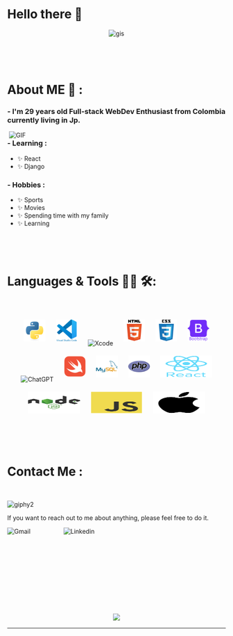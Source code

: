 # Hello there 👋

<div align="center">

![gis](https://github.com/user-attachments/assets/a0a6f469-aad6-4c6a-8fae-23023d7f7893)


</div>

</br>
</br>
</br>


# About ME 💬 :

### - I'm 29 years  old Full-stack WebDev Enthusiast from Colombia currently living in Jp.

<img hight="400" width="500" alt="GIF" align="right" src="https://github.com/Xx-Ashutosh-xX/Xx-Ashutosh-xX/blob/master/assets/1936.gif">

### - Learning :
- ✨ React
- ✨ Django

### - Hobbies : 
- ✨ Sports
- ✨ Movies
- ✨ Spending time with my family
- ✨ Learning

</br>
</br>
</br>



# Languages & Tools 👨‍💻 🛠:
</br>

<p align="center">

<!-- For more icons please follow  https://github.com/MikeCodesDotNET/ColoredBadges -->

<img src="https://raw.githubusercontent.com/devicons/devicon/master/icons/python/python-original.svg" alt="Python" width="50" height="50" style="margin: 10px;">
<img src="https://raw.githubusercontent.com/devicons/devicon/master/icons/vscode/vscode-original-wordmark.svg" alt="Visual Studio Code" width="50" height="50" style="margin: 10px;">
<img src="https://developer.apple.com/assets/elements/icons/xcode/xcode-128x128_2x.png" alt="Xcode" width="50" height="50" style="margin: 10px;">
<img src="https://raw.githubusercontent.com/devicons/devicon/master/icons/html5/html5-original-wordmark.svg" alt="HTML5" width="50" height="50" style="margin: 10px;">
<img src="https://raw.githubusercontent.com/devicons/devicon/master/icons/css3/css3-original-wordmark.svg" alt="CSS3" width="50" height="50" style="margin: 10px;">
<img src="https://raw.githubusercontent.com/devicons/devicon/master/icons/bootstrap/bootstrap-plain-wordmark.svg" alt="Bootstrap" width="50" height="50" style="margin: 10px;">
<img src="https://upload.wikimedia.org/wikipedia/commons/0/04/ChatGPT_logo.svg" alt="ChatGPT" width="50" height="50" style="margin: 10px;">
<img src="https://raw.githubusercontent.com/devicons/devicon/master/icons/swift/swift-original.svg" alt="Swift" width="50" height="50" style="margin: 10px;">
<img src="https://raw.githubusercontent.com/devicons/devicon/master/icons/mysql/mysql-original-wordmark.svg" alt="SQL" width="50" height="50" style="margin: 10px;">
<img src="https://raw.githubusercontent.com/devicons/devicon/master/icons/php/php-original.svg" alt="PHP" width="50" height="50" style="margin: 10px;">
<img src="https://raw.githubusercontent.com/devicons/devicon/master/icons/react/react-original-wordmark.svg" alt="React" width="120" height="50" style="margin: 10px;">
<img src="https://raw.githubusercontent.com/devicons/devicon/master/icons/nodejs/nodejs-original-wordmark.svg" alt="Node.js" width="120" height="50" style="margin: 10px;">
<img src="https://raw.githubusercontent.com/devicons/devicon/master/icons/javascript/javascript-original.svg" alt="JavaScript" width="120" height="50" style="margin: 10px;">
<img src="https://raw.githubusercontent.com/devicons/devicon/master/icons/apple/apple-original.svg" alt="iOS" width="120" height="50" style="margin: 10px;">
</p>
</br>
</br>
</br>



# Contact Me :

<p>
 </br>



![giphy2](https://github.com/user-attachments/assets/4d940e4b-4fa1-4c21-83a6-9709e54e1e71)


If you want to reach out to me about anything, please feel free to do it.

<a href="mailto:andresflsxx@gmail.com">
 <img align="left" alt="Gmail" width="130" hight="100" src="https://github.com/Xx-Ashutosh-xX/Xx-Ashutosh-xX/blob/master/assets/icons/gmail.png" />
</a>
<a href="[www.linkedin.com/in/andres-felipe-landazabal-sanmiguel-79393131b](https://www.linkedin.com/public-profile/settings?trk=d_flagship3_profile_self_view_public_profile)">
  <img align="left" alt="Linkedin" width="150" hight="100" src="https://github.com/Xx-Ashutosh-xX/Xx-Ashutosh-xX/blob/master/assets/icons/linkedin.png" />
</br>
</br>
</br>
</a>

 </p>
 

</br>
</br>
</br>
</br>
</br>
</br>
</br>



<p align="center" >  
  <a href="https://github.com/andresfls-buc/github-readme-stats"> 
<img  src="https://github-readme-stats.vercel.app/api?username=andresfls-buc&&show_icons=true&theme=radical"/>
  </a>
  </p>

*************
